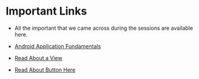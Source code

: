 # Important Links
 - All the important that we came across during the sessions are available here.
 
- [Android Application Fundamentals](https://developer.android.com/guide/components/fundamentals)
- [Read About a View](https://developer.android.com/reference/android/view/View)
- [Read About Button Here](https://developer.android.com/reference/android/widget/Button)

